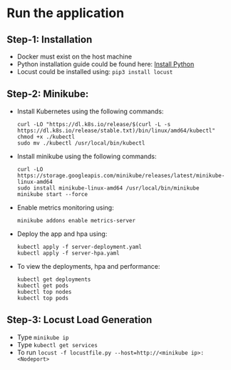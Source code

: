 # Run the application 

## Step-1: Installation
- Docker must exist on the host machine
- Python installation guide could be found here: [Install Python](https://www.geeksforgeeks.org/download-and-install-python-3-latest-version/)
- Locust could be installed using: ```pip3 install locust ```

## Step-2: Minikube:
- Install Kubernetes using the following commands:
  ```
  curl -LO "https://dl.k8s.io/release/$(curl -L -s https://dl.k8s.io/release/stable.txt)/bin/linux/amd64/kubectl"
  chmod +x ./kubectl
  sudo mv ./kubectl /usr/local/bin/kubectl
  ```
- Install minikube using the following commands: 
  ```
  curl -LO https://storage.googleapis.com/minikube/releases/latest/minikube-linux-amd64
  sudo install minikube-linux-amd64 /usr/local/bin/minikube
  minikube start --force
  ```
- Enable metrics monitoring using:
  ```
  minikube addons enable metrics-server
  ```

- Deploy the app and hpa using:
  ```
  kubectl apply -f server-deployment.yaml
  kubectl apply -f server-hpa.yaml
  ```
- To view the deployments, hpa and performance:
   ```
  kubectl get deployments
   kubectl get pods
   kubectl top nodes
   kubectl top pods
   ```

## Step-3: Locust Load Generation
- Type ```minikube ip```
- Type ```kubectl get services```
- To run ```locust -f locustfile.py --host=http://<minikube ip>:<Nodeport>```
